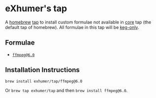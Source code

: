 # eXhumer's tap

A [homebrew](https://github.com/Homebrew/brew) [tap](https://docs.brew.sh/Taps) to install custom formulae not available in [core](https://github.com/Homebrew/homebrew-core) tap (the default tap of homebrew). All formulae in this tap will be [keg-only](https://docs.brew.sh/FAQ#what-does-keg-only-mean).

## Formulae

* [`ffmpeg@6.0`](./Formula/ffmpeg@6.0.rb)

## Installation Instructions

`brew install exhumer/tap/ffmpeg@6.0`

Or `brew tap exhumer/tap` and then `brew install ffmpeg@6.0`.
